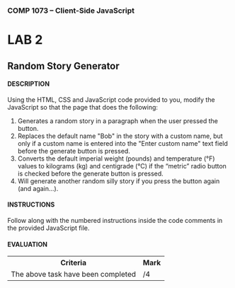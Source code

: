 ### COMP 1073 – Client-Side JavaScript

# LAB 2
## Random Story Generator

#### DESCRIPTION
Using the HTML, CSS and JavaScript code provided to you, modify the JavaScript so that the page that does the following:
1. Generates a random story in a paragraph when the user pressed the button.
2. Replaces the default name "Bob" in the story with a custom name, but only if a custom name is entered into the "Enter custom name" text field before the generate button is pressed. 
3. Converts the default imperial weight (pounds) and temperature (°F) values to kilograms (kg) and centigrade (°C) if the “metric” radio button is checked before the generate button is pressed.
4. Will generate another random silly story if you press the button again (and again...).

#### INSTRUCTIONS
Follow along with the numbered instructions inside the code comments in the provided JavaScript file.

#### EVALUATION
<table>
  <tr>
    <th><b>Criteria</b></th>
    <th><b>Mark</b></th>
  </tr>
  <tr>
    <td>The above task have been completed</td>
    <td>/4</td>
  </tr>
</table>

